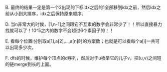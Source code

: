 B. 最终的结果一定是第一个2出现的下标idx之后的1全部移到idx之前，然后idx之前从小到大排序，idx之后保持原来顺序。

D. 当n非常大的时候，[1,n-1]之间跟它不互素的数字会非常少了！！所以直接暴力找就可以了！10^5之内的数字不会超过6个素因子的！！

E. 看每个位置i分别取a[1],a[2],...,a[n]时的方案数；也就是可以看每个a[i]一共可以出现多少次。

F. dfs的时候，维护每个顶点的d序列，然后对于u枚举它的儿子v，把(u,v)之间短的链merge到长的上面。
